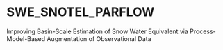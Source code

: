 # SWE_SNOTEL_PARFLOW
 Improving Basin-Scale Estimation of Snow Water Equivalent via Process-Model-Based Augmentation of Observational Data
